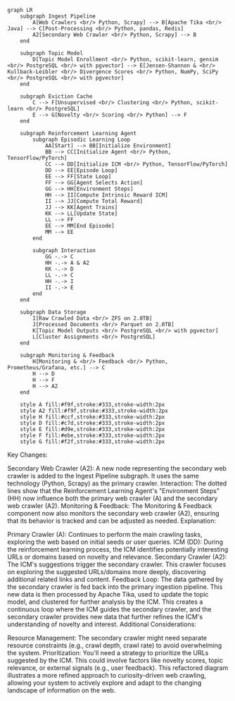 ```mermaid
graph LR
    subgraph Ingest Pipeline
        A[Web Crawlers <br/> Python, Scrapy] --> B[Apache Tika <br/> Java] --> C[Post-Processing <br/> Python, pandas, Redis]
        A2[Secondary Web Crawler <br/> Python, Scrapy] --> B
    end

    subgraph Topic Model
        D[Topic Model Enrollment <br/> Python, scikit-learn, gensim <br/> PostgreSQL <br/> with pgvector] --> E[Jensen-Shannon & <br/> Kullback-Leibler <br/> Divergence Scores <br/> Python, NumPy, SciPy <br/> PostgreSQL <br/> with pgvector]
    end

    subgraph Eviction Cache
        C --> F[Unsupervised <br/> Clustering <br/> Python, scikit-learn <br/> PostgreSQL]
        E --> G[Novelty <br/> Scoring <br/> Python] --> F
    end

    subgraph Reinforcement Learning Agent
        subgraph Episodic Learning Loop
            AA[Start] --> BB[Initialize Environment]
            BB --> CC[Initialize Agent <br/> Python, TensorFlow/PyTorch]
            CC --> DD[Initialize ICM <br/> Python, TensorFlow/PyTorch]
            DD --> EE[Episode Loop]
            EE --> FF[State Loop]
            FF --> GG[Agent Selects Action]
            GG --> HH[Environment Steps]
            HH --> II[Compute Intrinsic Reward ICM]
            II --> JJ[Compute Total Reward]
            JJ --> KK[Agent Trains]
            KK --> LL[Update State]
            LL --> FF
            EE --> MM[End Episode]
            MM --> EE
        end

        subgraph Interaction
            GG -.-> C
            HH -.-> A & A2
            KK -.-> D
            LL -.-> C
            HH -.-> I
            II -.-> E
        end
    end

    subgraph Data Storage
        I[Raw Crawled Data <br/> ZFS on 2.0TB]
        J[Processed Documents <br/> Parquet on 2.0TB]
        K[Topic Model Outputs <br/> PostgreSQL <br/> with pgvector]
        L[Cluster Assignments <br/> PostgreSQL]
    end

    subgraph Monitoring & Feedback
        H[Monitoring & <br/> Feedback <br/> Python, Prometheus/Grafana, etc.] --> C
        H --> D
        H --> F
        H --> A2
    end

    style A fill:#f9f,stroke:#333,stroke-width:2px
    style A2 fill:#f9f,stroke:#333,stroke-width:2px
    style H fill:#ccf,stroke:#333,stroke-width:2px
    style D fill:#c7d,stroke:#333,stroke-width:2px
    style E fill:#d9e,stroke:#333,stroke-width:2px
    style F fill:#ebe,stroke:#333,stroke-width:2px
    style G fill:#f2f,stroke:#333,stroke-width:2px
```

Key Changes:

Secondary Web Crawler (A2): A new node representing the secondary web crawler is added to the Ingest Pipeline subgraph. It uses the same technology (Python, Scrapy) as the primary crawler.
Interaction: The dotted lines show that the Reinforcement Learning Agent's "Environment Steps" (HH) now influence both the primary web crawler (A) and the secondary web crawler (A2).
Monitoring & Feedback: The Monitoring & Feedback component now also monitors the secondary web crawler (A2), ensuring that its behavior is tracked and can be adjusted as needed.
Explanation:

Primary Crawler (A): Continues to perform the main crawling tasks, exploring the web based on initial seeds or user queries.
ICM (DD): During the reinforcement learning process, the ICM identifies potentially interesting URLs or domains based on novelty and relevance.
Secondary Crawler (A2): The ICM's suggestions trigger the secondary crawler. This crawler focuses on exploring the suggested URLs/domains more deeply, discovering additional related links and content.
Feedback Loop: The data gathered by the secondary crawler is fed back into the primary ingestion pipeline. This new data is then processed by Apache Tika, used to update the topic model, and clustered for further analysis by the ICM. This creates a continuous loop where the ICM guides the secondary crawler, and the secondary crawler provides new data that further refines the ICM's understanding of novelty and interest.
Additional Considerations:

Resource Management: The secondary crawler might need separate resource constraints (e.g., crawl depth, crawl rate) to avoid overwhelming the system.
Prioritization: You'll need a strategy to prioritize the URLs suggested by the ICM. This could involve factors like novelty scores, topic relevance, or external signals (e.g., user feedback).
This refactored diagram illustrates a more refined approach to curiosity-driven web crawling, allowing your system to actively explore and adapt to the changing landscape of information on the web.
